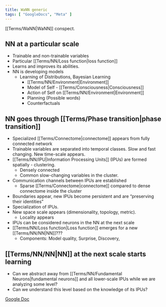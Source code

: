 ```yaml
---
title: WaNN generic
tags: [ "GoogleDocs", "Meta" ]
---
```


[[Terms/WaNN|WaNN]] conspect.

## NN at a particular scale

* Trainable and non-trainable variables
* Particular [[Terms/NN/Loss function|loss function]]
* Learns and improves its abilities.
* NN is developing models
	* Learning of Distributions, Bayesian Learning
		* [[Terms/NN/Environment|Environment]]
		* Model of Self - [[Terms/Consciousness|Consciousness]]
		* Action of Self on [[Terms/NN/Environment|Environment]]
		* Planning (Possible words)
		* Counterfactuals

## NN goes through [[Terms/Phase transition|phase transition]]

* Specialized [[Terms/Connectome|connectome]] appears from fully connected network
* Trainable variables are separated  into temporal classes. Slow and fast changing. New time-scale appears.
* [[Terms/NN/IPU|Information Processing Units]] (IPUs) are formed spatially - clustering.
	* Densely connected 
	* Common slow-changing variables in the cluster. 
* Communication channels between IPUs are established
	* Sparse [[Terms/Connectome|connectome]] compared to dense connectome inside the cluster
* Boundaries appear, new IPUs  become persistent and are “preserving their identities”
* Specialization of IPUs. 
* New space scale appears (dimensionality, topology, metric).
	* Locality appears
* IPUs can be considered neurons in the NN at the next scale
* [[Terms/NN/Loss function|Loss function]] emerges for a new [[Terms/NN/NN|NN]]???
	* Components: Model quality, Surprise, Discovery,

## [[Terms/NN/NN|NN]] at the next scale starts learning

* Can we abstract away from [[Terms/NN/Fundamental Neurons|fundamental neurons]] and all lower-scale IPUs while we are analyzing some level? 
* Can we understand this level based on the knowledge of its IPUs?

[Google Doc](https://docs.google.com/document/d/1shWs9VT3kevOSZp4xTfSFJGHMCVe0KVoby6LqMMKNh0/edit)
